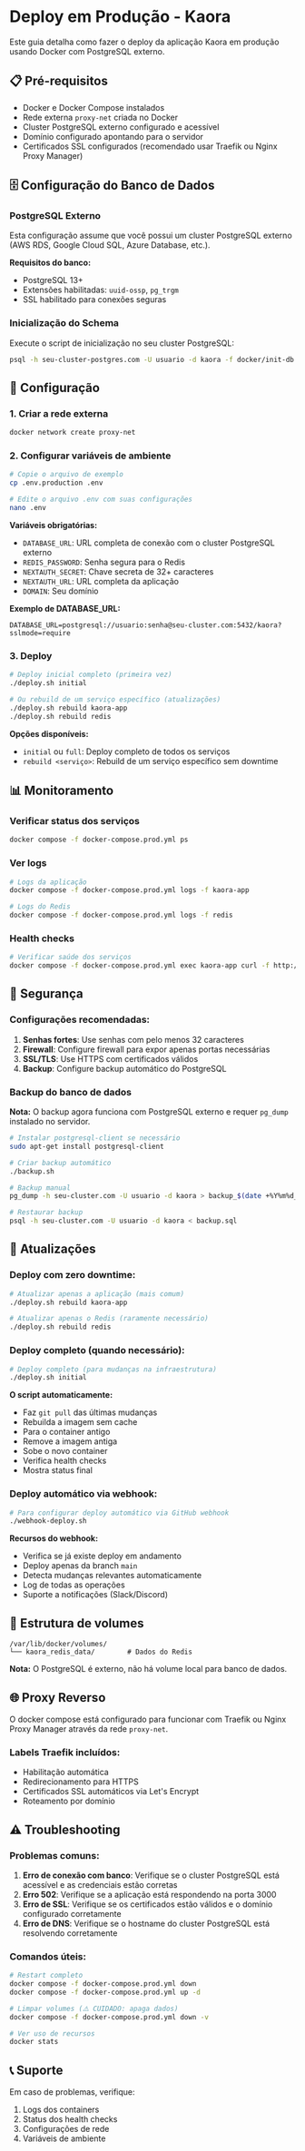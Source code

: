 # Deploy em Produção - Kaora

Este guia detalha como fazer o deploy da aplicação Kaora em produção usando Docker com PostgreSQL externo.

## 📋 Pré-requisitos

- Docker e Docker Compose instalados
- Rede externa `proxy-net` criada no Docker
- Cluster PostgreSQL externo configurado e acessível
- Domínio configurado apontando para o servidor
- Certificados SSL configurados (recomendado usar Traefik ou Nginx Proxy Manager)

## 🗄️ Configuração do Banco de Dados

### PostgreSQL Externo
Esta configuração assume que você possui um cluster PostgreSQL externo (AWS RDS, Google Cloud SQL, Azure Database, etc.).

**Requisitos do banco:**
- PostgreSQL 13+ 
- Extensões habilitadas: `uuid-ossp`, `pg_trgm`
- SSL habilitado para conexões seguras

### Inicialização do Schema
Execute o script de inicialização no seu cluster PostgreSQL:

```bash
psql -h seu-cluster-postgres.com -U usuario -d kaora -f docker/init-db.sql
```

## 🚀 Configuração

### 1. Criar a rede externa

```bash
docker network create proxy-net
```

### 2. Configurar variáveis de ambiente

```bash
# Copie o arquivo de exemplo
cp .env.production .env

# Edite o arquivo .env com suas configurações
nano .env
```

**Variáveis obrigatórias:**
- `DATABASE_URL`: URL completa de conexão com o cluster PostgreSQL externo
- `REDIS_PASSWORD`: Senha segura para o Redis
- `NEXTAUTH_SECRET`: Chave secreta de 32+ caracteres
- `NEXTAUTH_URL`: URL completa da aplicação
- `DOMAIN`: Seu domínio

**Exemplo de DATABASE_URL:**
```
DATABASE_URL=postgresql://usuario:senha@seu-cluster.com:5432/kaora?sslmode=require
```

### 3. Deploy

```bash
# Deploy inicial completo (primeira vez)
./deploy.sh initial

# Ou rebuild de um serviço específico (atualizações)
./deploy.sh rebuild kaora-app
./deploy.sh rebuild redis
```

**Opções disponíveis:**
- `initial` ou `full`: Deploy completo de todos os serviços
- `rebuild <serviço>`: Rebuild de um serviço específico sem downtime

## 📊 Monitoramento

### Verificar status dos serviços

```bash
docker compose -f docker-compose.prod.yml ps
```

### Ver logs

```bash
# Logs da aplicação
docker compose -f docker-compose.prod.yml logs -f kaora-app

# Logs do Redis
docker compose -f docker-compose.prod.yml logs -f redis
```

### Health checks

```bash
# Verificar saúde dos serviços
docker compose -f docker-compose.prod.yml exec kaora-app curl -f http://localhost:3000/api/health
```

## 🔐 Segurança

### Configurações recomendadas:

1. **Senhas fortes**: Use senhas com pelo menos 32 caracteres
2. **Firewall**: Configure firewall para expor apenas portas necessárias
3. **SSL/TLS**: Use HTTPS com certificados válidos
4. **Backup**: Configure backup automático do PostgreSQL

### Backup do banco de dados

**Nota:** O backup agora funciona com PostgreSQL externo e requer `pg_dump` instalado no servidor.

```bash
# Instalar postgresql-client se necessário
sudo apt-get install postgresql-client

# Criar backup automático
./backup.sh

# Backup manual
pg_dump -h seu-cluster.com -U usuario -d kaora > backup_$(date +%Y%m%d_%H%M%S).sql

# Restaurar backup
psql -h seu-cluster.com -U usuario -d kaora < backup.sql
```

## 🔄 Atualizações

### Deploy com zero downtime:

```bash
# Atualizar apenas a aplicação (mais comum)
./deploy.sh rebuild kaora-app

# Atualizar apenas o Redis (raramente necessário)
./deploy.sh rebuild redis
```

### Deploy completo (quando necessário):

```bash
# Deploy completo (para mudanças na infraestrutura)
./deploy.sh initial
```

**O script automaticamente:**
- Faz `git pull` das últimas mudanças
- Rebuilda a imagem sem cache
- Para o container antigo
- Remove a imagem antiga
- Sobe o novo container
- Verifica health checks
- Mostra status final

### Deploy automático via webhook:

```bash
# Para configurar deploy automático via GitHub webhook
./webhook-deploy.sh
```

**Recursos do webhook:**
- Verifica se já existe deploy em andamento
- Deploy apenas da branch `main`
- Detecta mudanças relevantes automaticamente
- Log de todas as operações
- Suporte a notificações (Slack/Discord)

## 📁 Estrutura de volumes

```
/var/lib/docker/volumes/
└── kaora_redis_data/        # Dados do Redis
```

**Nota:** O PostgreSQL é externo, não há volume local para banco de dados.

## 🌐 Proxy Reverso

O docker compose está configurado para funcionar com Traefik ou Nginx Proxy Manager através da rede `proxy-net`.

### Labels Traefik incluídos:

- Habilitação automática
- Redirecionamento para HTTPS
- Certificados SSL automáticos via Let's Encrypt
- Roteamento por domínio

## ⚠️ Troubleshooting

### Problemas comuns:

1. **Erro de conexão com banco**: Verifique se o cluster PostgreSQL está acessível e as credenciais estão corretas
2. **Erro 502**: Verifique se a aplicação está respondendo na porta 3000
3. **Erro de SSL**: Verifique se os certificados estão válidos e o domínio configurado corretamente
4. **Erro de DNS**: Verifique se o hostname do cluster PostgreSQL está resolvendo corretamente

### Comandos úteis:

```bash
# Restart completo
docker compose -f docker-compose.prod.yml down
docker compose -f docker-compose.prod.yml up -d

# Limpar volumes (⚠️ CUIDADO: apaga dados)
docker compose -f docker-compose.prod.yml down -v

# Ver uso de recursos
docker stats
```

## 📞 Suporte

Em caso de problemas, verifique:
1. Logs dos containers
2. Status dos health checks
3. Configurações de rede
4. Variáveis de ambiente
